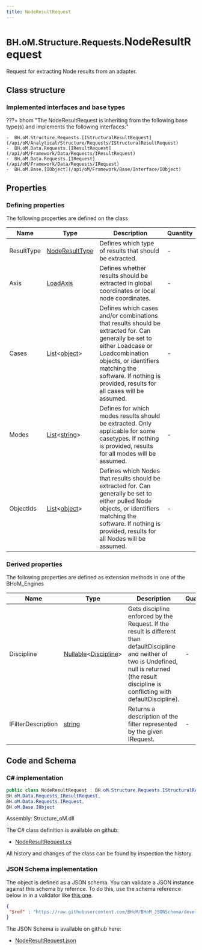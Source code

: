 ```yaml
---
title: NodeResultRequest
---
```


# <small>BH.oM.Structure.Requests.</small>**NodeResultRequest**

Request for extracting Node results from an adapter.

## Class structure

### Implemented interfaces and base types

???+ bhom "The NodeResultRequest is inheriting from the following base type(s) and implements the following interfaces:"

    -  BH.oM.Structure.Requests.[IStructuralResultRequest](/api/oM/Analytical/Structure/Requests/IStructuralResultRequest)
    -  BH.oM.Data.Requests.[IResultRequest](/api/oM/Framework/Data/Requests/IResultRequest)
    -  BH.oM.Data.Requests.[IRequest](/api/oM/Framework/Data/Requests/IRequest)
    -  BH.oM.Base.[IObject](/api/oM/Framework/Base/Interface/IObject)


## Properties



### Defining properties

The following properties are defined on the class

| Name             | Type             | Description      | Quantity         |
|------------------|------------------|------------------|------------------|
| ResultType | [NodeResultType](/api/oM/Analytical/Structure/Requests/Enum/NodeResultType) | Defines which type of results that should be extracted. | - |
| Axis | [LoadAxis](/api/oM/Analytical/Structure/Loads/Enums/LoadAxis) | Defines whether results should be extracted in global coordinates or local node coordinates. | - |
| Cases | [List](https://learn.microsoft.com/en-us/dotnet/api/System.Collections.Generic.List-1?view=netstandard-2.0)&lt;[object](https://learn.microsoft.com/en-us/dotnet/api/System.Object?view=netstandard-2.0)&gt; | Defines which cases and/or combinations that results should be extracted for. Can generally be set to either Loadcase or Loadcombination objects, or identifiers matching the software. If nothing is provided, results for all cases will be assumed. | - |
| Modes | [List](https://learn.microsoft.com/en-us/dotnet/api/System.Collections.Generic.List-1?view=netstandard-2.0)&lt;[string](https://learn.microsoft.com/en-us/dotnet/api/System.String?view=netstandard-2.0)&gt; | Defines for which modes results should be extracted. Only applicable for some casetypes. If nothing is provided, results for all modes will be assumed. | - |
| ObjectIds | [List](https://learn.microsoft.com/en-us/dotnet/api/System.Collections.Generic.List-1?view=netstandard-2.0)&lt;[object](https://learn.microsoft.com/en-us/dotnet/api/System.Object?view=netstandard-2.0)&gt; | Defines which Nodes that results should be extracted for. Can generally be set to either pulled Node objects, or identifiers matching the software. If nothing is provided, results for all Nodes will be assumed. | - |


### Derived properties

The following properties are defined as extension methods in one of the BHoM_Engines

| Name             | Type             | Description      | Quantity         | Engine           |
|------------------|------------------|------------------|------------------|------------------|
| Discipline | [Nullable](https://learn.microsoft.com/en-us/dotnet/api/System.Nullable-1?view=netstandard-2.0)&lt;[Discipline](/api/oM/Adapter/Adapters/Revit/Enums/Discipline)&gt; | Gets discipline enforced by the Request. If the result is different than defaultDiscipline and neither of two is Undefined, null is returned (the result discipline is conflicting with defaultDiscipline). | - | Revit_Engine |
| IFilterDescription | [string](https://learn.microsoft.com/en-us/dotnet/api/System.String?view=netstandard-2.0) | Returns a description of the filter represented by the given IRequest. | - | Revit_Engine |


## Code and Schema

### C# implementation

``` C# title="C#"
public class NodeResultRequest : BH.oM.Structure.Requests.IStructuralResultRequest,
BH.oM.Data.Requests.IResultRequest,
BH.oM.Data.Requests.IRequest,
BH.oM.Base.IObject
```

Assembly: Structure_oM.dll

The C# class definition is available on github:

- [NodeResultRequest.cs](https://github.com/BHoM/BHoM/blob/develop/Structure_oM/Requests\NodeResultRequest.cs)

All history and changes of the class can be found by inspection the history.
### JSON Schema implementation

The object is defined as a JSON schema. You can validate a JSON instance against this schema by refernce. To do this, use the schema reference below in in a validator like [this one](https://www.jsonschemavalidator.net/).

``` json title="JSON Schema"
{
 "$ref" : "https://raw.githubusercontent.com/BHoM/BHoM_JSONSchema/develop/Structure_oM/Requests/NodeResultRequest.json"
}
```

The JSON Schema is available on github here:

- [NodeResultRequest.json](https://github.com/BHoM/BHoM_JSONSchema/blob/develop/Structure_oM/Requests/NodeResultRequest.json)
